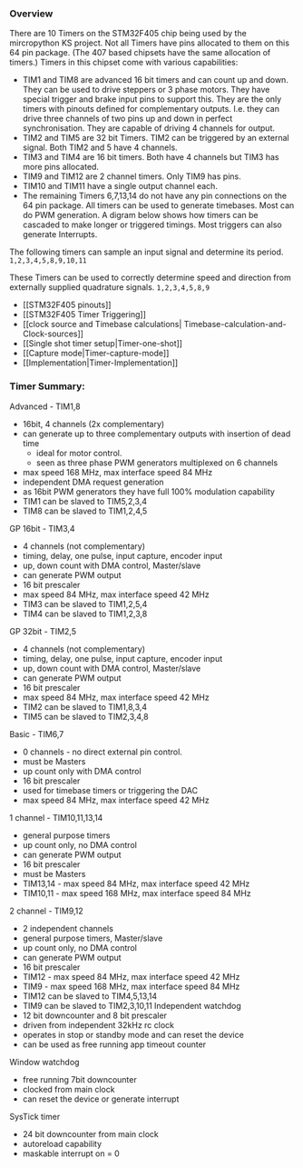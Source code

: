 ### Overview
There are 10 Timers on the STM32F405 chip being used by the mircropython KS project. Not all Timers have pins allocated to them on this 64 pin package. (The 407 based chipsets have the same allocation of timers.)
Timers in this chipset come with various capabilities:
* TIM1 and TIM8 are advanced 16 bit timers and can count up and down. They can be used to drive steppers or 3 phase motors. They have special trigger and brake input pins to support this. They are the only timers with pinouts defined for complementary outputs. I.e. they can drive three channels of two pins up and down in perfect synchronisation. They are capable of driving 4 channels for output.
* TIM2 and TIM5 are 32 bit Timers. TIM2 can be triggered by an external signal. Both TIM2 and 5 have 4 channels.
* TIM3 and TIM4 are 16 bit timers. Both have 4 channels but TIM3 has more pins allocated.
* TIM9 and TIM12 are 2 channel timers. Only TIM9 has pins.
* TIM10 and TIM11 have a single output channel each.
* The remaining Timers 6,7,13,14 do not have any pin connections on the 64 pin package.
All timers can be used to generate timebases. Most can do PWM generation. A digram below shows how timers can be cascaded to make longer or triggered timings. Most triggers can also generate Interrupts.

The following timers can sample an input signal and determine its period. `1,2,3,4,5,8,9,10,11`

These Timers can be used to correctly determine speed and direction from externally supplied quadrature signals. `1,2,3,4,5,8,9`

* [[STM32F405 pinouts]]
* [[STM32F405 Timer Triggering]]
* [[clock source and Timebase calculations| Timebase-calculation-and-Clock-sources]]
* [[Single shot timer setup|Timer-one-shot]]
* [[Capture mode|Timer-capture-mode]]
* [[Implementation|Timer-Implementation]]

### Timer Summary:
Advanced - TIM1,8
* 16bit, 4 channels (2x complementary)
* can generate up to three complementary outputs with insertion of dead time
  * ideal for motor control.
  * seen as three phase PWM generators multiplexed on 6 channels
* max speed 168 MHz, max interface speed 84 MHz
* independent DMA request generation
* as 16bit PWM generators they have full 100% modulation capability
* TIM1 can be slaved to TIM5,2,3,4
* TIM8 can be slaved to TIM1,2,4,5

GP 16bit - TIM3,4
* 4 channels (not complementary)
* timing, delay, one pulse, input capture, encoder input
* up, down count with DMA control, Master/slave
* can generate PWM output
* 16 bit prescaler
* max speed 84 MHz, max interface speed 42 MHz
* TIM3 can be slaved to TIM1,2,5,4
* TIM4 can be slaved to TIM1,2,3,8

GP 32bit - TIM2,5
* 4 channels (not complementary)
* timing, delay, one pulse, input capture, encoder input
* up, down count with DMA control, Master/slave
* can generate PWM output
* 16 bit prescaler
* max speed 84 MHz, max interface speed 42 MHz
* TIM2 can be slaved to TIM1,8,3,4
* TIM5 can be slaved to TIM2,3,4,8

Basic - TIM6,7
* 0 channels - no direct external pin control.
* must be Masters
* up count only with DMA control
* 16 bit prescaler
* used for timebase timers or triggering the DAC
* max speed 84 MHz, max interface speed 42 MHz

1 channel - TIM10,11,13,14
* general purpose timers
* up count only, no DMA control
* can generate PWM output
* 16 bit prescaler
* must be Masters
* TIM13,14 - max speed 84 MHz, max interface speed 42 MHz
* TIM10,11 - max speed 168 MHz, max interface speed 84 MHz

2 channel - TIM9,12
* 2 independent channels
* general purpose timers, Master/slave
* up count only, no DMA control
* can generate PWM output
* 16 bit prescaler
* TIM12 - max speed 84 MHz, max interface speed 42 MHz
* TIM9 - max speed 168 MHz, max interface speed 84 MHz
* TIM12 can be slaved to TIM4,5,13,14
* TIM9 can be slaved to TIM2,3,10,11
Independent watchdog
* 12 bit downcounter and 8 bit prescaler
* driven from independent 32kHz rc clock
* operates in stop or standby mode and can reset the device
* can be used as free running app  timeout counter

Window watchdog
* free running 7bit downcounter
* clocked from main clock
* can reset the device or generate interrupt

SysTick timer
* 24 bit downcounter from main clock
* autoreload capability
* maskable interrupt on = 0